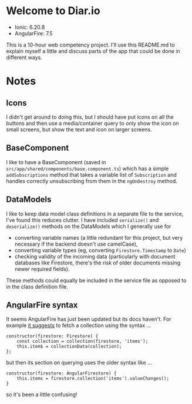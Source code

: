 # Welcome to Diar.io

- Ionic: 6.20.8
- AngularFire: 7.5

This is a 10-hour web competency project. I'll use this README.md to explain myself a little and discuss parts of the app that could be done in different ways.

# Notes

## Icons

I didn't get around to doing this, but I should have put icons on all the buttons and then use a media/container query to only show the icon on small screens, but show the text and icon on larger screens.

## BaseComponent

I like to have a BaseComponent (saved in `src/app/shared/components/base.component.ts`) which has a simple `addSubscriptions` method that takes a variable list of `Subscription` and handles correctly unsubscribing from them in the `ngOnDestroy` method.

## DataModels

I like to keep data model class definitions in a separate file to the service, I've found this reduces clutter. I have included `serialize()` and `deserialize()` methods on the DataModels which I generally use for

- converting variable names (a little redundant for this project, but very necessary if the backend doesn't use camelCase),
- converting variable types (eg, converting `Firestore.Timestamp` to `Date`)
- checking validity of the incoming data (particularly with document databases like Firestore, there's the risk of older documents missing newer required fields).

These methods could equally be included in the service file as opposed to in the class definition file.

## AngularFire syntax

It seems AngularFire has just been updated but its docs haven't. For example [it suggests](https://github.com/angular/angularfire#example-use) to fetch a collection using the syntax ...

```
constructor(firestore: Firestore) {
    const collection = collection(firestore, 'items');
    this.item$ = collectionData(collection);
};
```

but then its section on querying uses the older syntax like ...

```
constructor(firestore: AngularFirestore) {
    this.items = firestore.collection('items').valueChanges();
}
```

so it's been a little confusing!
